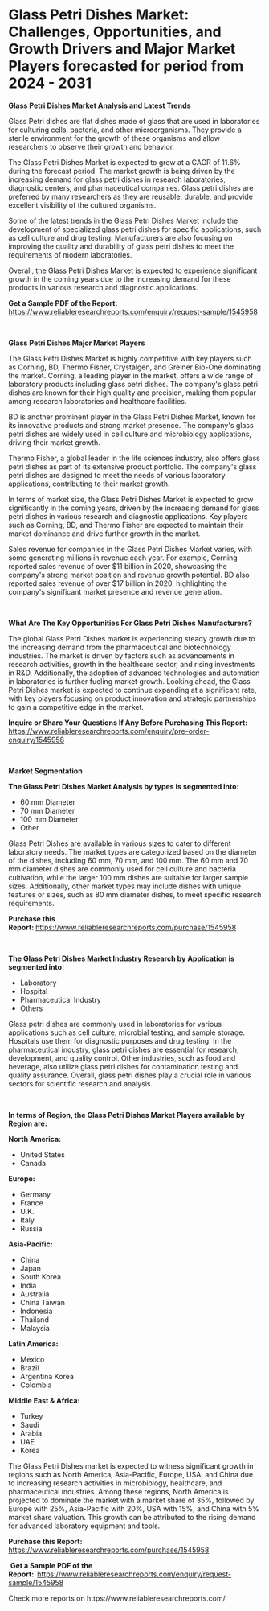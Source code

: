 <p><h1>Glass Petri Dishes Market: Challenges, Opportunities, and Growth Drivers and Major Market Players forecasted for period from 2024 - 2031</h1></p><p><strong>Glass Petri Dishes Market Analysis and Latest Trends</strong></p>
<p><p>Glass Petri dishes are flat dishes made of glass that are used in laboratories for culturing cells, bacteria, and other microorganisms. They provide a sterile environment for the growth of these organisms and allow researchers to observe their growth and behavior.</p><p>The Glass Petri Dishes Market is expected to grow at a CAGR of 11.6% during the forecast period. The market growth is being driven by the increasing demand for glass petri dishes in research laboratories, diagnostic centers, and pharmaceutical companies. Glass petri dishes are preferred by many researchers as they are reusable, durable, and provide excellent visibility of the cultured organisms.</p><p>Some of the latest trends in the Glass Petri Dishes Market include the development of specialized glass petri dishes for specific applications, such as cell culture and drug testing. Manufacturers are also focusing on improving the quality and durability of glass petri dishes to meet the requirements of modern laboratories.</p><p>Overall, the Glass Petri Dishes Market is expected to experience significant growth in the coming years due to the increasing demand for these products in various research and diagnostic applications.</p></p>
<p><strong>Get a Sample PDF of the Report:&nbsp;</strong> <a href="https://www.reliableresearchreports.com/enquiry/request-sample/1545958">https://www.reliableresearchreports.com/enquiry/request-sample/1545958</a></p>
<p>&nbsp;</p>
<p><strong>Glass Petri Dishes Major Market Players</strong></p>
<p><p>The Glass Petri Dishes Market is highly competitive with key players such as Corning, BD, Thermo Fisher, Crystalgen, and Greiner Bio-One dominating the market. Corning, a leading player in the market, offers a wide range of laboratory products including glass petri dishes. The company's glass petri dishes are known for their high quality and precision, making them popular among research laboratories and healthcare facilities.</p><p>BD is another prominent player in the Glass Petri Dishes Market, known for its innovative products and strong market presence. The company's glass petri dishes are widely used in cell culture and microbiology applications, driving their market growth.</p><p>Thermo Fisher, a global leader in the life sciences industry, also offers glass petri dishes as part of its extensive product portfolio. The company's glass petri dishes are designed to meet the needs of various laboratory applications, contributing to their market growth.</p><p>In terms of market size, the Glass Petri Dishes Market is expected to grow significantly in the coming years, driven by the increasing demand for glass petri dishes in various research and diagnostic applications. Key players such as Corning, BD, and Thermo Fisher are expected to maintain their market dominance and drive further growth in the market.</p><p>Sales revenue for companies in the Glass Petri Dishes Market varies, with some generating millions in revenue each year. For example, Corning reported sales revenue of over $11 billion in 2020, showcasing the company's strong market position and revenue growth potential. BD also reported sales revenue of over $17 billion in 2020, highlighting the company's significant market presence and revenue generation.</p></p>
<p>&nbsp;</p>
<p><strong>What Are The Key Opportunities For Glass Petri Dishes Manufacturers?</strong></p>
<p><p>The global Glass Petri Dishes market is experiencing steady growth due to the increasing demand from the pharmaceutical and biotechnology industries. The market is driven by factors such as advancements in research activities, growth in the healthcare sector, and rising investments in R&D. Additionally, the adoption of advanced technologies and automation in laboratories is further fueling market growth. Looking ahead, the Glass Petri Dishes market is expected to continue expanding at a significant rate, with key players focusing on product innovation and strategic partnerships to gain a competitive edge in the market.</p></p>
<p><strong>Inquire or Share Your Questions If Any Before Purchasing This Report:</strong> <a href="https://www.reliableresearchreports.com/enquiry/pre-order-enquiry/1545958">https://www.reliableresearchreports.com/enquiry/pre-order-enquiry/1545958</a></p>
<p>&nbsp;</p>
<p><strong>Market Segmentation</strong></p>
<p><strong>The Glass Petri Dishes Market Analysis by types is segmented into:</strong></p>
<p><ul><li>60 mm Diameter</li><li>70 mm Diameter</li><li>100 mm Diameter</li><li>Other</li></ul></p>
<p><p>Glass Petri Dishes are available in various sizes to cater to different laboratory needs. The market types are categorized based on the diameter of the dishes, including 60 mm, 70 mm, and 100 mm. The 60 mm and 70 mm diameter dishes are commonly used for cell culture and bacteria cultivation, while the larger 100 mm dishes are suitable for larger sample sizes. Additionally, other market types may include dishes with unique features or sizes, such as 80 mm diameter dishes, to meet specific research requirements.</p></p>
<p><strong>Purchase this Report:&nbsp;</strong><a href="https://www.reliableresearchreports.com/purchase/1545958">https://www.reliableresearchreports.com/purchase/1545958</a></p>
<p>&nbsp;</p>
<p><strong>The Glass Petri Dishes Market Industry Research by Application is segmented into:</strong></p>
<p><ul><li>Laboratory</li><li>Hospital</li><li>Pharmaceutical Industry</li><li>Others</li></ul></p>
<p><p>Glass petri dishes are commonly used in laboratories for various applications such as cell culture, microbial testing, and sample storage. Hospitals use them for diagnostic purposes and drug testing. In the pharmaceutical industry, glass petri dishes are essential for research, development, and quality control. Other industries, such as food and beverage, also utilize glass petri dishes for contamination testing and quality assurance. Overall, glass petri dishes play a crucial role in various sectors for scientific research and analysis.</p></p>
<p>&nbsp;</p>
<p><strong>In terms of Region, the Glass Petri Dishes Market Players available by Region are:</strong></p>
<p>
    <p> <strong> North America: </strong>
        <ul>
            <li>United States</li>
            <li>Canada</li>
        </ul>
        </p> 
    <p> <strong> Europe: </strong>
        <ul>
            <li>Germany</li>
            <li>France</li>
            <li>U.K.</li>
            <li>Italy</li>
            <li>Russia</li>
        </ul>
        </p> 
    <p> <strong> Asia-Pacific: </strong>
        <ul>
            <li>China</li>
            <li>Japan</li>
            <li>South Korea</li>
            <li>India</li>
            <li>Australia</li>
            <li>China Taiwan</li>
            <li>Indonesia</li>
            <li>Thailand</li>
            <li>Malaysia</li>
        </ul>
        </p> 
    <p> <strong> Latin America: </strong>
        <ul>
            <li>Mexico</li>
            <li>Brazil</li>
            <li>Argentina Korea</li>
            <li>Colombia</li>
        </ul>
        </p> 
    <p> <strong> Middle East & Africa: </strong>
        <ul>
            <li>Turkey</li>
            <li>Saudi</li>
            <li>Arabia</li>
            <li>UAE</li>
            <li>Korea</li>
        </ul>
    </p>
    </p>
<p><p>The Glass Petri Dishes market is expected to witness significant growth in regions such as North America, Asia-Pacific, Europe, USA, and China due to increasing research activities in microbiology, healthcare, and pharmaceutical industries. Among these regions, North America is projected to dominate the market with a market share of 35%, followed by Europe with 25%, Asia-Pacific with 20%, USA with 15%, and China with 5% market share valuation. This growth can be attributed to the rising demand for advanced laboratory equipment and tools.</p></p>
<p><strong>Purchase this Report: </strong><a href="https://www.reliableresearchreports.com/purchase/1545958">https://www.reliableresearchreports.com/purchase/1545958</a></p>
<p>&nbsp;<strong>Get a Sample PDF of the Report:&nbsp;&nbsp;</strong><a href="https://www.reliableresearchreports.com/enquiry/request-sample/1545958">https://www.reliableresearchreports.com/enquiry/request-sample/1545958</a></p>
<p><strong></strong></p>
<p>Check more reports on https://www.reliableresearchreports.com/</p>